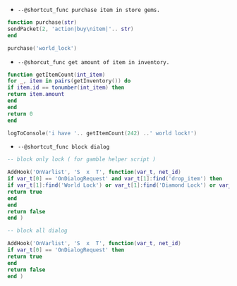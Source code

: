 * `--@shortcut_func purchase item in store gems.`

```lua
function purchase(str)
sendPacket(2, 'action|buy\nitem|'.. str)
end 

purchase('world_lock')
```

* `--@shorcut_func get amount of item in inventory.`

```lua
function getItemCount(int_item)
for _, item in pairs(getInventory()) do
if item.id == tonumber(int_item) then
return item.amount
end
end
return 0
end

logToConsole('i have '.. getItemCount(242) ..' world lock!')
```

* `--@shortcut_func block dialog`

```lua
-- block only lock ( for gamble helper script )

AddHook('OnVarlist', 'S  x  T', function(var_t, net_id)
if var_t[0] == 'OnDialogRequest' and var_t[1]:find('drop_item') then
if var_t[1]:find('World Lock') or var_t[1]:find('Diamond Lock') or var_t[1]:find('Blue Gem Lock') then
return true
end
end
return false
end )

-- block all dialog

AddHook('OnVarlist', 'S  x  T', function(var_t, net_id)
if var_t[0] == 'OnDialogRequest' then
return true
end
return false
end )
```

